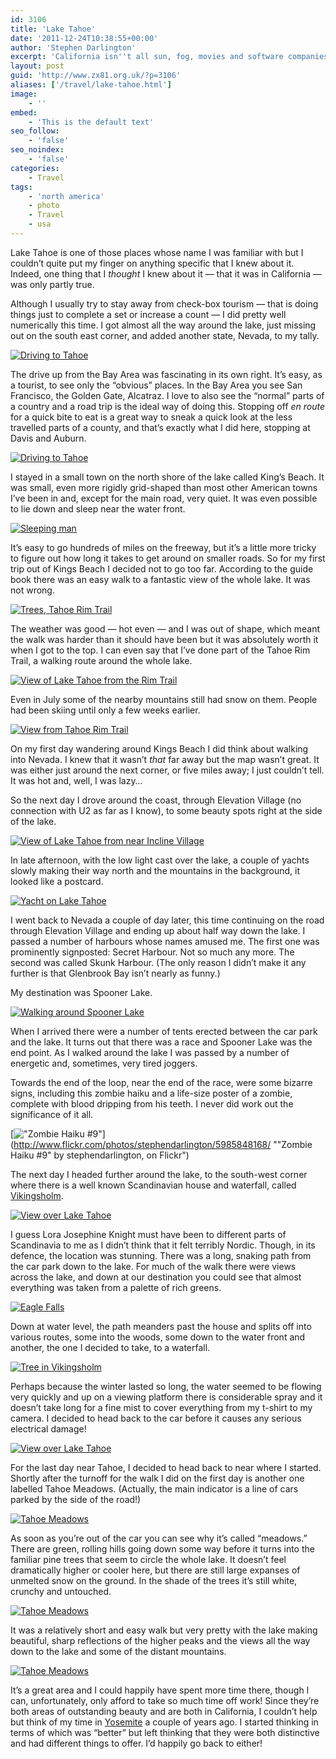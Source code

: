 ```yaml
---
id: 3106
title: 'Lake Tahoe'
date: '2011-12-24T10:38:55+00:00'
author: 'Stephen Darlington'
excerpt: 'California isn''t all sun, fog, movies and software companies. There are also mountains and lakes, as I found when I visited Lake Tahoe.'
layout: post
guid: 'http://www.zx81.org.uk/?p=3106'
aliases: ['/travel/lake-tahoe.html']
image:
    - ''
embed:
    - 'This is the default text'
seo_follow:
    - 'false'
seo_noindex:
    - 'false'
categories:
    - Travel
tags:
    - 'north america'
    - photo
    - Travel
    - usa
---
```


Lake Tahoe is one of those places whose name I was familiar with but I couldn’t quite put my finger on anything specific that I knew about it. Indeed, one thing that I *thought* I knew about it — that it was in California — was only partly true.

Although I usually try to stay away from check-box tourism — that is doing things just to complete a set or increase a count — I did pretty well numerically this time. I got almost all the way around the lake, just missing out on the south east corner, and added another state, Nevada, to my tally.

[![Driving to Tahoe](https://i0.wp.com/farm7.static.flickr.com/6150/5985281139_20df323542.jpg?resize=500%2C333)](http://www.flickr.com/photos/stephendarlington/5985281139/ "Driving to Tahoe by stephendarlington, on Flickr")

The drive up from the Bay Area was fascinating in its own right. It’s easy, as a tourist, to see only the “obvious” places. In the Bay Area you see San Francisco, the Golden Gate, Alcatraz. I love to also see the “normal” parts of a country and a road trip is the ideal way of doing this. Stopping off *en route* for a quick bite to eat is a great way to sneak a quick look at the less travelled parts of a county, and that’s exactly what I did here, stopping at Davis and Auburn.

[![Driving to Tahoe](https://i0.wp.com/farm7.static.flickr.com/6022/5985843720_ee31acd6ff.jpg?resize=500%2C333)](http://www.flickr.com/photos/stephendarlington/5985843720/ "Driving to Tahoe by stephendarlington, on Flickr")

I stayed in a small town on the north shore of the lake called King’s Beach. It was small, even more rigidly grid-shaped than most other American towns I’ve been in and, except for the main road, very quiet. It was even possible to lie down and sleep near the water front.

[![Sleeping man](https://i0.wp.com/farm7.static.flickr.com/6009/5985282183_305263fd99.jpg?resize=500%2C333)](http://www.flickr.com/photos/stephendarlington/5985282183/ "Sleeping man by stephendarlington, on Flickr")

It’s easy to go hundreds of miles on the freeway, but it’s a little more tricky to figure out how long it takes to get around on smaller roads. So for my first trip out of Kings Beach I decided not to go too far. According to the guide book there was an easy walk to a fantastic view of the whole lake. It was not wrong.

[![Trees, Tahoe Rim Trail](https://i0.wp.com/farm7.static.flickr.com/6140/5985844772_17fd42563d.jpg?resize=500%2C333)](http://www.flickr.com/photos/stephendarlington/5985844772/ "Trees, Tahoe Rim Trail by stephendarlington, on Flickr")

The weather was good — hot even — and I was out of shape, which meant the walk was harder than it should have been but it was absolutely worth it when I got to the top. I can even say that I’ve done part of the Tahoe Rim Trail, a walking route around the whole lake.

[![View of Lake Tahoe from the Rim Trail](https://i0.wp.com/farm7.static.flickr.com/6003/5985283229_1bdea33aa4.jpg?resize=500%2C333)](http://www.flickr.com/photos/stephendarlington/5985283229/ "View of Lake Tahoe from the Rim Trail by stephendarlington, on Flickr")

Even in July some of the nearby mountains still had snow on them. People had been skiing until only a few weeks earlier.

[![View from Tahoe Rim Trail](https://i0.wp.com/farm7.static.flickr.com/6133/5985283729_4fc5d9926f.jpg?resize=333%2C500)](http://www.flickr.com/photos/stephendarlington/5985283729/ "View from Tahoe Rim Trail by stephendarlington, on Flickr")

On my first day wandering around Kings Beach I did think about walking into Nevada. I knew that it wasn’t *that* far away but the map wasn’t great. It was either just around the next corner, or five miles away; I just couldn’t tell. It was hot and, well, I was lazy…

So the next day I drove around the coast, through Elevation Village (no connection with U2 as far as I know), to some beauty spots right at the side of the lake.

[![View of Lake Tahoe from near Incline Village](https://i0.wp.com/farm7.static.flickr.com/6026/5985846416_2bd327dc6e.jpg?resize=333%2C500)](http://www.flickr.com/photos/stephendarlington/5985846416/ "View of Lake Tahoe from near Incline Village by stephendarlington, on Flickr")

In late afternoon, with the low light cast over the lake, a couple of yachts slowly making their way north and the mountains in the background, it looked like a postcard.

[![Yacht on Lake Tahoe](https://i0.wp.com/farm7.static.flickr.com/6009/5985284733_33849d0d6d.jpg?resize=500%2C333)](http://www.flickr.com/photos/stephendarlington/5985284733/ "Yacht on Lake Tahoe by stephendarlington, on Flickr")

I went back to Nevada a couple of day later, this time continuing on the road through Elevation Village and ending up about half way down the lake. I passed a number of harbours whose names amused me. The first one was prominently signposted: Secret Harbour. Not so much any more. The second was called Skunk Harbour. (The only reason I didn’t make it any further is that Glenbrook Bay isn’t nearly as funny.)

My destination was Spooner Lake.

[![Walking around Spooner Lake](https://i0.wp.com/farm7.static.flickr.com/6009/5985847470_8076a00aac.jpg?resize=500%2C333)](http://www.flickr.com/photos/stephendarlington/5985847470/ "Walking around Spooner Lake by stephendarlington, on Flickr")

When I arrived there were a number of tents erected between the car park and the lake. It turns out that there was a race and Spooner Lake was the end point. As I walked around the lake I was passed by a number of energetic and, sometimes, very tired joggers.

Towards the end of the loop, near the end of the race, were some bizarre signs, including this zombie haiku and a life-size poster of a zombie, complete with blood dripping from his teeth. I never did work out the significance of it all.

[!["Zombie Haiku #9"](https://i0.wp.com/farm7.static.flickr.com/6008/5985848168_5a97001d34.jpg?resize=500%2C333)](http://www.flickr.com/photos/stephendarlington/5985848168/ ""Zombie Haiku #9" by stephendarlington, on Flickr")

The next day I headed further around the lake, to the south-west corner where there is a well known Scandinavian house and waterfall, called [Vikingsholm](http://www.vikingsholm.org/).

[![View over Lake Tahoe](https://i0.wp.com/farm7.static.flickr.com/6015/5985286627_bdd3037366.jpg?resize=500%2C333)](http://www.flickr.com/photos/stephendarlington/5985286627/ "View over Lake Tahoe by stephendarlington, on Flickr")

I guess Lora Josephine Knight must have been to different parts of Scandinavia to me as I didn’t think that it felt terribly Nordic. Though, in its defence, the location was stunning. There was a long, snaking path from the car park down to the lake. For much of the walk there were views across the lake, and down at our destination you could see that almost everything was taken from a palette of rich greens.

[![Eagle Falls](https://i0.wp.com/farm7.static.flickr.com/6148/5985287191_8edda39c89.jpg?resize=500%2C333)](http://www.flickr.com/photos/stephendarlington/5985287191/ "Eagle Falls by stephendarlington, on Flickr")

Down at water level, the path meanders past the house and splits off into various routes, some into the woods, some down to the water front and another, the one I decided to take, to a waterfall.

[![Tree in Vikingsholm](https://i0.wp.com/farm7.static.flickr.com/6014/5985287689_033df4a906.jpg?resize=500%2C333)](http://www.flickr.com/photos/stephendarlington/5985287689/ "Tree in Vikingsholm by stephendarlington, on Flickr")

Perhaps because the winter lasted so long, the water seemed to be flowing very quickly and up on a viewing platform there is considerable spray and it doesn’t take long for a fine mist to cover everything from my t-shirt to my camera. I decided to head back to the car before it causes any serious electrical damage!

[![View over Lake Tahoe](https://i0.wp.com/farm7.static.flickr.com/6020/5985288567_0d4769524f.jpg?resize=500%2C333)](http://www.flickr.com/photos/stephendarlington/5985288567/ "View over Lake Tahoe by stephendarlington, on Flickr")

For the last day near Tahoe, I decided to head back to near where I started. Shortly after the turnoff for the walk I did on the first day is another one labelled Tahoe Meadows. (Actually, the main indicator is a line of cars parked by the side of the road!)

[![Tahoe Meadows](https://i0.wp.com/farm7.static.flickr.com/6128/5985289065_4bd37b0219.jpg?resize=500%2C333)](http://www.flickr.com/photos/stephendarlington/5985289065/ "Tahoe Meadows by stephendarlington, on Flickr")

As soon as you’re out of the car you can see why it’s called “meadows.” There are green, rolling hills going down some way before it turns into the familiar pine trees that seem to circle the whole lake. It doesn’t feel dramatically higher or cooler here, but there are still large expanses of unmelted snow on the ground. In the shade of the trees it’s still white, crunchy and untouched.

[![Tahoe Meadows](https://i0.wp.com/farm7.static.flickr.com/6131/5985851714_89e8e8e65e.jpg?resize=500%2C333)](http://www.flickr.com/photos/stephendarlington/5985851714/ "Tahoe Meadows by stephendarlington, on Flickr")

It was a relatively short and easy walk but very pretty with the lake making beautiful, sharp reflections of the higher peaks and the views all the way down to the lake and some of the distant mountains.

[![Tahoe Meadows](https://i0.wp.com/farm7.static.flickr.com/6131/5985290329_03e9cc0509.jpg?resize=500%2C333)](http://www.flickr.com/photos/stephendarlington/5985290329/ "Tahoe Meadows by stephendarlington, on Flickr")

It’s a great area and I could happily have spent more time there, though I can, unfortunately, only afford to take so much time off work! Since they’re both areas of outstanding beauty and are both in California, I couldn’t help but think of my time in [Yosemite](/travel/yosemite.html) a couple of years ago. I started thinking in terms of which was “better” but left thinking that they were both distinctive and had different things to offer. I’d happily go back to either!